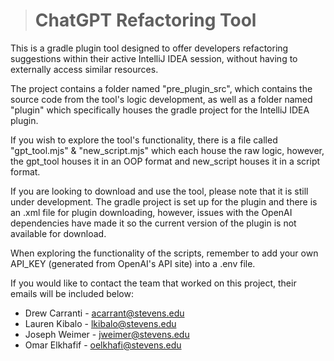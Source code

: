 ># ChatGPT Refactoring Tool

This is a gradle plugin tool designed to offer developers refactoring suggestions within their active IntelliJ IDEA session, without having to externally access similar resources.


The project contains a folder named "pre_plugin_src", which contains the source code from the tool's logic development, as well as a folder named "plugin" which specifically houses the gradle project for the IntelliJ IDEA plugin.

If you wish to explore the tool's functionality, there is a file called "gpt_tool.mjs" & "new_script.mjs" which each house the raw logic, however, the gpt_tool houses it in an OOP format and new_script houses it in a script format.

If you are looking to download and use the tool, please note that it is still under development. The gradle project is set up for the plugin and there is an .xml file for plugin downloading, however, issues with the OpenAI dependencies have made it so the current version of the plugin is not available for download.

When exploring the functionality of the scripts, remember to add your own API_KEY (generated from OpenAI's API site) into a .env file.

If you would like to contact the team that worked on this project, their emails will be included below:

- Drew Carranti - acarrant@stevens.edu
- Lauren Kibalo - lkibalo@stevens.edu
- Joseph Weimer - jweimer@stevens.edu
- Omar Elkhafif - oelkhafi@stevens.edu